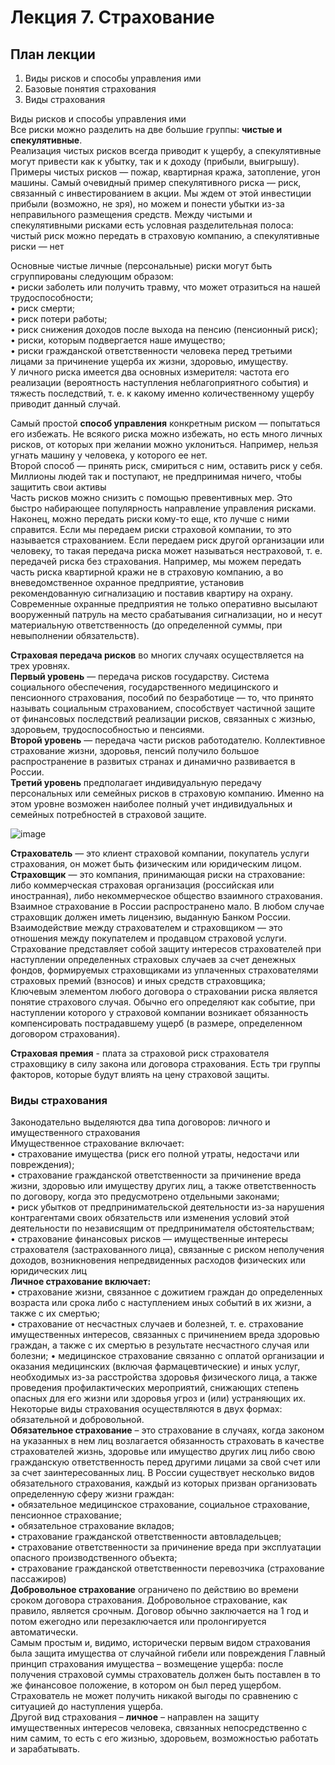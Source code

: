 # Лекция 7. Страхование  
## План лекции  
1. Виды рисков и способы управления ими  
2. Базовые понятия страхования  
3. Виды страхования


Виды рисков и способы управления ими  
Все риски можно разделить на две большие группы: **чистые и
спекулятивные**.   
Реализация чистых рисков всегда приводит к ущербу, а
спекулятивные могут привести как к убытку, так и к доходу (прибыли,
выигрышу). Примеры чистых рисков — пожар, квартирная кража,
затопление, угон машины. Самый очевидный пример спекулятивного риска
— риск, связанный с инвестированием в акции. Мы ждем от этой инвестиции
прибыли (возможно, не зря), но можем и понести убытки из-за
неправильного размещения средств. Между чистыми и спекулятивными
рисками есть условная разделительная полоса: чистый риск можно передать
в страховую компанию, а спекулятивные риски — нет


Основные чистые личные (персональные) риски могут быть
сгруппированы следующим образом:  
• риски заболеть или получить травму, что может отразиться на нашей
трудоспособности;  
• риск смерти;  
• риск потери работы;  
• риск снижения доходов после выхода на пенсию (пенсионный риск);  
• риски, которым подвергается наше имущество;  
• риски гражданской ответственности человека перед третьими лицами
за причинение ущерба их жизни, здоровью, имуществу.  
У личного риска имеется два основных измерителя: частота его
реализации (вероятность наступления неблагоприятного события) и тяжесть
последствий, т. е. к какому именно количественному ущербу приводит
данный случай.


Самый простой **способ управления** конкретным риском — попытаться
его избежать. Не всякого риска можно избежать, но есть много личных
рисков, от которых при желании можно уклониться. Например, нельзя угнать
машину у человека, у которого ее нет.  
Второй способ — принять риск, смириться с ним, оставить риск у себя.
Миллионы людей так и поступают, не предпринимая ничего, чтобы защитить
свои активы  
Часть рисков можно снизить с помощью превентивных мер. Это быстро
набирающее популярность направление управления рисками.  
Наконец, можно передать риски кому-то еще, кто лучше с ними
справится. Если мы передаем риски страховой компании, то это называется
страхованием. Если передаем риск другой организации или человеку, то
такая передача риска может называться нестраховой, т. е. передачей риска
без страхования. Например, мы можем передать часть риска квартирной
кражи не в страховую компанию, а во вневедомственное охранное
предприятие, установив рекомендованную сигнализацию и поставив
квартиру на охрану. Современные охранные предприятия не только
оперативно высылают вооруженный патруль на место срабатывания
сигнализации, но и несут материальную ответственность (до определенной
суммы, при невыполнении обязательств).


**Страховая передача рисков** во многих случаях осуществляется на трех
уровнях.  
**Первый уровень** — передача рисков государству. Система социального
обеспечения, государственного медицинского и пенсионного страхования,
пособий по безработице — то, что принято называть социальным
страхованием, способствует частичной защите от финансовых последствий
реализации рисков, связанных с жизнью, здоровьем, трудоспособностью и
пенсиями.  
**Второй уровень** — передача части рисков работодателю. Коллективное
страхование жизни, здоровья, пенсий получило большое распространение в
развитых странах и динамично развивается в России.  
**Третий уровень** предполагает индивидуальную передачу персональных
или семейных рисков в страховую компанию. Именно на этом уровне
возможен наиболее полный учет индивидуальных и семейных потребностей
в страховой защите.



![image](https://github.com/user-attachments/assets/078eae72-0403-4cbf-8c0a-ec43acd92312)

**Страхователь** — это клиент страховой компании, покупатель услуги
страхования, он может быть физическим или юридическим лицом.  
**Страховщик** — это компания, принимающая риски на страхование:
либо коммерческая страховая организация (российская или иностранная),
либо некоммерческое общество взаимного страхования. Взаимное
страхование в России распространено мало. В любом случае страховщик
должен иметь лицензию, выданную Банком России.  
Взаимодействие между страхователем и страховщиком — это
отношения между покупателем и продавцом страховой услуги.
Страхование представляет собой защиту интересов страхователей при
наступлении определенных страховых случаев за счет денежных фондов,
формируемых страховщиками из уплаченных страхователями страховых
премий (взносов) и иных средств страховщика;  
Ключевым элементом любого договора о страховании риска является
понятие страхового случая. Обычно его определяют как событие, при
наступлении которого у страховой компании возникает обязанность
компенсировать пострадавшему ущерб (в размере, определенном договором
страхования).


**Страховая премия** - плата за страховой риск страхователя страховщику
в силу закона или договора страхования. Есть три группы факторов, которые
будут влиять на цену страховой защиты.

### Виды страхования
Законодательно выделяются два типа договоров: личного и
имущественного страхования  
Имущественное страхование включает:  
• страхование имущества (риск его полной утраты, недостачи или
повреждения);  
• страхование гражданской ответственности за причинение вреда жизни,
здоровью или имуществу других лиц, а также ответственность по договору,
когда это предусмотрено отдельными законами;  
• риск убытков от предпринимательской деятельности из-за нарушения
контрагентами своих обязательств или изменения условий этой деятельности
по независящим от предпринимателя обстоятельствам;  
• страхование финансовых рисков — имущественные интересы
страхователя (застрахованного лица), связанные с риском неполучения
доходов, возникновения непредвиденных расходов физических или
юридических лиц  
**Личное страхование включает:**  
• страхование жизни, связанное с дожитием граждан до определенных
возраста или срока либо с наступлением иных событий в их жизни, а также с
их смертью;  
• страхование от несчастных случаев и болезней, т. е. страхование
имущественных интересов, связанных с причинением вреда здоровью
граждан, а также с их смертью в результате несчастного случая или болезни;
• медицинское страхование связанно с оплатой организации и оказания
медицинских (включая фармацевтические) и иных услуг, необходимых из-за
расстройства здоровья физического лица, а также проведения
профилактических мероприятий, снижающих степень опасных для его жизни
или здоровья угроз и (или) устраняющих их.  
Некоторые виды страхования осуществляются в двух формах:
обязательной и добровольной.  
**Обязательное страхование** – это страхование в случаях, когда законом
на указанных в нем лиц возлагается обязанность страховать в качестве
страхователей жизнь, здоровье или имущество других лиц либо свою
гражданскую ответственность перед другими лицами за свой счет или за счет
заинтересованных лиц. В России существует несколько видов обязательного
страхования, каждый из которых призван организовать определенную сферу
жизни граждан:  
• обязательное медицинское страхование, социальное страхование,
пенсионное страхование;  
• обязательное страхование вкладов;  
• страхование гражданской ответственности автовладельцев;  
• страхование ответственности за причинение вреда при эксплуатации
опасного производственного объекта;  
• страхование гражданской ответственности перевозчика (страхование
пассажиров)  
**Добровольное страхование** ограничено по действию во времени сроком
договора страхования. Добровольное страхование, как правило, является
срочным. Договор обычно заключается на 1 год и потом ежегодно или
перезаключается или пролонгируется автоматически.  
Самым простым и, видимо, исторически первым видом страхования
была защита имущества от случайной гибели или повреждения
Главный принцип страхования имущества – возмещение ущерба: после
получения страховой суммы страхователь должен быть поставлен в то же
финансовое положение, в котором он был перед ущербом. Страхователь не
может получить никакой выгоды по сравнению с ситуацией до наступления
ущерба.  
Другой вид страхования – **личное** – направлен на защиту
имущественных интересов человека, связанных непосредственно с ним
самим, то есть с его жизнью, здоровьем, возможностью работать и
зарабатывать.  




